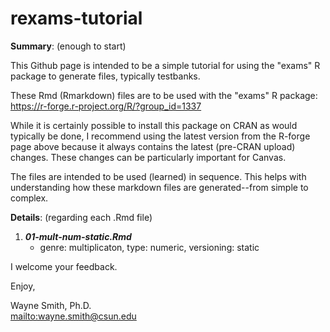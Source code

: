 # rexams-tutorial

**Summary**: (enough to start)

This Github page is intended to be a simple tutorial for using the "exams" R package to generate files, typically testbanks.

These Rmd (Rmarkdown) files are to be used with the "exams" R package:\
https://r-forge.r-project.org/R/?group_id=1337

While it is certainly possible to install this package on CRAN as would typically be done,
 I recommend using the latest version from the R-forge page above because it always contains the latest (pre-CRAN upload) changes.
 These changes can be particularly important for Canvas.

The files are intended to be used (learned) in sequence.  This helps with understanding how these markdown files are generated--from simple to complex.

**Details**: (regarding each .Rmd file)

1. ***01-mult-num-static.Rmd***
    * genre: multiplicaton, type: numeric, versioning: static

I welcome your feedback.


Enjoy,

Wayne Smith, Ph.D.\
<mailto:wayne.smith@csun.edu>

